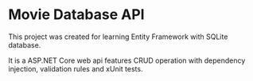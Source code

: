 # Movie Database API

This project was created for learning Entity Framework with SQLite database.

It is a ASP.NET Core web api features CRUD operation with dependency injection, validation rules and xUnit tests.
